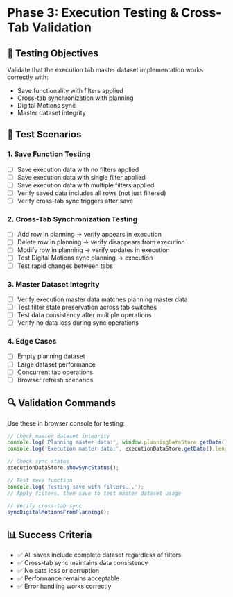 # Phase 3: Execution Testing & Cross-Tab Validation

## 🎯 Testing Objectives
Validate that the execution tab master dataset implementation works correctly with:
- Save functionality with filters applied
- Cross-tab synchronization with planning
- Digital Motions sync
- Master dataset integrity

## 🧪 Test Scenarios

### 1. Save Function Testing
- [ ] Save execution data with no filters applied
- [ ] Save execution data with single filter applied
- [ ] Save execution data with multiple filters applied
- [ ] Verify saved data includes all rows (not just filtered)
- [ ] Verify cross-tab sync triggers after save

### 2. Cross-Tab Synchronization Testing
- [ ] Add row in planning → verify appears in execution
- [ ] Delete row in planning → verify disappears from execution
- [ ] Modify row in planning → verify updates in execution
- [ ] Test Digital Motions sync planning → execution
- [ ] Test rapid changes between tabs

### 3. Master Dataset Integrity
- [ ] Verify execution master data matches planning master data
- [ ] Test filter state preservation across tab switches
- [ ] Test data consistency after multiple operations
- [ ] Verify no data loss during sync operations

### 4. Edge Cases
- [ ] Empty planning dataset
- [ ] Large dataset performance
- [ ] Concurrent tab operations
- [ ] Browser refresh scenarios

## 🔍 Validation Commands
Use these in browser console for testing:

```javascript
// Check master dataset integrity
console.log('Planning master data:', window.planningDataStore.getData().length);
console.log('Execution master data:', executionDataStore.getData().length);

// Check sync status
executionDataStore.showSyncStatus();

// Test save function
console.log('Testing save with filters...');
// Apply filters, then save to test master dataset usage

// Verify cross-tab sync
syncDigitalMotionsFromPlanning();
```

## 📊 Success Criteria
- ✅ All saves include complete dataset regardless of filters
- ✅ Cross-tab sync maintains data consistency
- ✅ No data loss or corruption
- ✅ Performance remains acceptable
- ✅ Error handling works correctly

